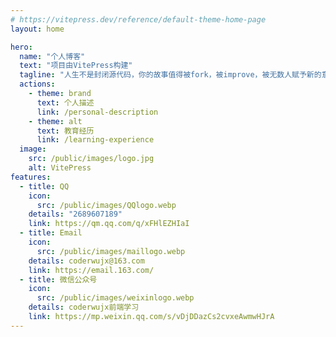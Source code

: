 ```yaml
---
# https://vitepress.dev/reference/default-theme-home-page
layout: home

hero:
  name: "个人博客"
  text: "项目由VitePress构建"
  tagline: "人生不是封闭源代码，你的故事值得被fork，被improve，被无数人赋予新的意义。"
  actions:
    - theme: brand
      text: 个人描述
      link: /personal-description
    - theme: alt
      text: 教育经历
      link: /learning-experience
  image:
    src: /public/images/logo.jpg
    alt: VitePress
features:
  - title: QQ
    icon:
      src: /public/images/QQlogo.webp
    details: "2689607189"
    link: https://qm.qq.com/q/xFHlEZHIaI
  - title: Email
    icon:
      src: /public/images/maillogo.webp
    details: coderwujx@163.com
    link: https://email.163.com/
  - title: 微信公众号
    icon:
      src: /public/images/weixinlogo.webp
    details: coderwujx前端学习
    link: https://mp.weixin.qq.com/s/vDjDDazCs2cvxeAwmwHJrA
---
```


